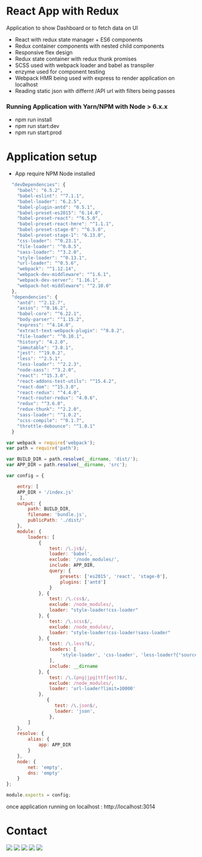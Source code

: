 # React App with Redux

Application to show Dashboard or to fetch data on UI

  - React with redux state manager + ES6 components
  - Redux container components with nested child components
  - Responsive flex design
  - Redux state container with redux thunk promises
  - SCSS used with webpack loader and babel as transpiler
  - enzyme used for component testing
  - Webpack HMR being used with express to render application on localhost
  - Reading static json with differnt /API url with filters being passes

### Running Application with Yarn/NPM with Node > 6.x.x

-  npm run install
-  npm run start:dev
-  npm run start:prod


Application setup
==============
- App require NPM Node installed

```Javascript
  "devDependencies": {
    "babel": "6.5.2",
    "babel-eslint": "^7.1.1",
    "babel-loader": "6.2.5",
    "babel-plugin-antd": "0.5.1",
    "babel-preset-es2015": "6.14.0",
    "babel-preset-react": "^6.5.0",
    "babel-preset-react-hmre": "^1.1.1",
    "babel-preset-stage-0": "^6.5.0",
    "babel-preset-stage-1": "6.13.0",
    "css-loader": "^0.23.1",
    "file-loader": "^0.8.5",
    "sass-loader": "^3.2.0",
    "style-loader": "^0.13.1",
    "url-loader": "^0.5.6",
    "webpack": "^1.12.14",
    "webpack-dev-middleware": "^1.6.1",
    "webpack-dev-server": "1.16.1",
    "webpack-hot-middleware": "^2.10.0"
  },
  "dependencies": {
    "antd": "^2.12.7",
    "axios": "^0.16.2",
    "babel-core": "^6.22.1",
    "body-parser": "^1.15.2",
    "express": "^4.14.0",
    "extract-text-webpack-plugin": "^0.8.2",
    "file-loader": "^0.10.1",
    "history": "4.2.0",
    "immutable": "3.8.1",
    "jest": "^19.0.2",
    "less": "^2.5.1",
    "less-loader": "^2.2.3",
    "node-sass": "^3.2.0",
    "react": "^15.3.0",
    "react-addons-test-utils": "^15.4.2",
    "react-dom": "^15.3.0",
    "react-redux": "^4.4.0",
    "react-router-redux": "4.0.6",
    "redux": "^3.6.0",
    "redux-thunk": "^2.2.0",
    "sass-loader": "^1.0.2",
    "scss-compile": "^0.1.7",
    "throttle-debounce": "^1.0.1"
  }

```

```Javascript
var webpack = require('webpack');
var path = require('path');

var BUILD_DIR = path.resolve(__dirname, 'dist/');
var APP_DIR = path.resolve(__dirname, 'src');

var config = {

    entry: [
    APP_DIR + '/index.js'
     ],
    output: {
        path: BUILD_DIR,
        filename: 'bundle.js',
        publicPath: './dist/'
    },
    module: {
        loaders: [
            {
                test: /\.js$/,
                loader: 'babel',
                exclude: '/node_modules/',
                include: APP_DIR,
                query: {
                    presets: ['es2015', 'react', 'stage-0'],
                    plugins: ['antd']
                }
            }, {
                test: /\.css$/,
                exclude: /node_modules/,
                loader: "style-loader!css-loader"
            }, {
                test: /\.scss$/,
                exclude: /node_modules/,
                loader: "style-loader!css-loader!sass-loader"
            }, {
                test: /\.less?$/,
                loaders: [
                    'style-loader', 'css-loader', 'less-loader?{"sourceMap":true}'
                ],
                include: __dirname
            }, {
                test: /\.(png|jpg|ttf|eot)$/,
                exclude: /node_modules/,
                loader: 'url-loader?limit=10000'
            },
               {
                  test: /\.json$/,
                  loader: 'json',
                },
        ]
    },
    resolve: {
        alias: {
            app: APP_DIR
        }
    },
    node: {
        net: 'empty',
        dns: 'empty'
    }
};

module.exports = config;

```

once application running on localhost :
http://localhost:3014


Contact
====================
[<img src="https://s3-us-west-2.amazonaws.com/martinsocial/MARTIN2.png" />](http://gennexttraining.herokuapp.com/)
[<img src="https://s3-us-west-2.amazonaws.com/martinsocial/github.png" />](https://github.com/tkssharma)
[<img src="https://s3-us-west-2.amazonaws.com/martinsocial/mail.png" />](mailto:tarun.softengg@gmail.com)
[<img src="https://s3-us-west-2.amazonaws.com/martinsocial/linkedin.png" />](https://www.linkedin.com/in/tkssharma)
[<img src="https://s3-us-west-2.amazonaws.com/martinsocial/twitter.png" />](https://twitter.com/tkssharma)
